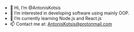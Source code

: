 - 👋 Hi, I’m @AntonisKotsis
- 👀 I’m interested in developing software using mainly OOP.
- 🌱 I’m currently learning Node.js and React.js
- 📫 Contact me at: AntonisKotsis@protonmail.com

<!---
AntonisKotsis/AntonisKotsis is a ✨ special ✨ repository because its `README.md` (this file) appears on your GitHub profile.
You can click the Preview link to take a look at your changes.
--->
